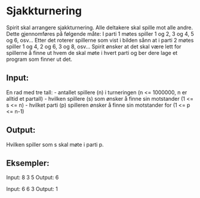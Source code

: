 # Sjakkturnering

Spirit skal arrangere sjakkturnering. Alle deltakere skal spille mot alle andre. Dette gjennomføres på følgende måte: I parti 1 møtes spiller 1 og 2, 3 og 4, 5 og 6, osv... Etter det roterer spillerne som vist i bilden sånn at i parti 2 møtes spiller 1 og 4, 2 og 6, 3 og 8, osv... Spirit ønsker at det skal være lett for spillerne å finne ut hvem de skal møte i hvert parti og ber dere lage et program som finner ut det.

## Input:
En rad med tre tall:
    - antallet spillere (n) i turneringen (n <= 1000000, n er alltid et partall)
    - hvilken spillere (s) som ønsker å finne sin motstander (1 <= s <= n)
    - hvilket parti (p) spilleren ønsker å finne sin motstander for (1 <= p <= n-1)

## Output:
Hvilken spiller som s skal møte i parti p.

## Eksempler:

Input: 8 3 5
Output: 6

Input: 6 6 3
Output: 1
